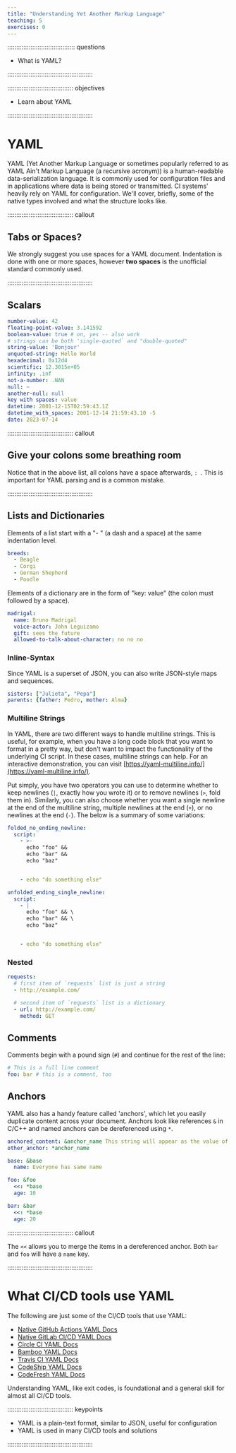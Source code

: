 ```yaml
---
title: "Understanding Yet Another Markup Language"
teaching: 5
exercises: 0
---
```


:::::::::::::::::::::::::::::::::::::: questions 

- What is YAML?

::::::::::::::::::::::::::::::::::::::::::::::::

::::::::::::::::::::::::::::::::::::: objectives

- Learn about YAML

::::::::::::::::::::::::::::::::::::::::::::::::



# YAML

YAML (Yet Another Markup Language or sometimes popularly referred to as YAML Ain't Markup Language (a recursive acronym)) is a human-readable data-serialization language. It is commonly used for configuration files and in applications where data is being stored or transmitted. CI systems' heavily rely on YAML for configuration. We'll cover, briefly, some of the native types involved and what the structure looks like.

::::::::::::::::::::::::::::::::::::: callout 

## Tabs or Spaces?

We strongly suggest you use spaces for a YAML document. Indentation is done with one or more spaces, however **two spaces** is the unofficial standard commonly used.

::::::::::::::::::::::::::::::::::::::::::::::::



## Scalars

```yaml
number-value: 42
floating-point-value: 3.141592
boolean-value: true # on, yes -- also work
# strings can be both 'single-quoted` and "double-quoted"
string-value: 'Bonjour'
unquoted-string: Hello World
hexadecimal: 0x12d4
scientific: 12.3015e+05
infinity: .inf
not-a-number: .NAN
null: ~
another-null: null
key with spaces: value
datetime: 2001-12-15T02:59:43.1Z
datetime_with_spaces: 2001-12-14 21:59:43.10 -5
date: 2023-07-14
```


::::::::::::::::::::::::::::::::::::: callout 

## Give your colons some breathing room

Notice that in the above list, all colons have a space afterwards, `: `. This is important for YAML parsing and is a common mistake.

::::::::::::::::::::::::::::::::::::::::::::::::

## Lists and Dictionaries

Elements of a list start with a "- " (a dash and a space) at the same indentation level.
```yaml
breeds:
  - Beagle
  - Corgi
  - German Shepherd
  - Poodle
```

Elements of a dictionary are in the form of "key: value" (the colon must followed by a space).
```yaml
madrigal:
  name: Bruno Madrigal
  voice-actor: John Leguizamo
  gift: sees the future
  allowed-to-talk-about-character: no no no
```

### Inline-Syntax

Since YAML is a superset of JSON, you can also write JSON-style maps and sequences.

```yaml
sisters: ["Julieta", "Pepa"]
parents: {father: Pedro, mother: Alma}
```

### Multiline Strings

In YAML, there are two different ways to handle multiline strings. This is useful, for example, when you have a long code block that you want to format in a pretty way, but don't want to impact the functionality of the underlying CI script. In these cases, multiline strings can help. For an interactive demonstration, you can visit [https://yaml-multiline.info/](https://yaml-multiline.info/).

Put simply, you have two operators you can use to determine whether to keep newlines (`|`, exactly how you wrote it) or to remove newlines (`>`, fold them in). Similarly, you can also choose whether you want a single newline at the end of the multiline string, multiple newlines at the end (`+`), or no newlines at the end (`-`). The below is a summary of some variations:

```yaml
folded_no_ending_newline:
  script:
    - >-
      echo "foo" &&
      echo "bar" &&
      echo "baz"


    - echo "do something else"

unfolded_ending_single_newline:
  script:
    - |
      echo "foo" && \
      echo "bar" && \
      echo "baz"


    - echo "do something else"
```

### Nested

```yaml
requests:
  # first item of `requests` list is just a string
  - http://example.com/

  # second item of `requests` list is a dictionary
  - url: http://example.com/
    method: GET
```

## Comments

Comments begin with a pound sign (`#`) and continue for the rest of the line:

```yaml
# This is a full line comment
foo: bar # this is a comment, too
```

## Anchors

YAML also has a handy feature called 'anchors', which let you easily duplicate content across your document. Anchors look like references `&` in C/C++ and named anchors can be dereferenced using `*`.

```yaml
anchored_content: &anchor_name This string will appear as the value of two keys.
other_anchor: *anchor_name

base: &base
  name: Everyone has same name

foo: &foo
  <<: *base
  age: 10

bar: &bar
  <<: *base
  age: 20
```

::::::::::::::::::::::::::::::::::::: callout 

The `<<` allows you to merge the items in a dereferenced anchor. Both `bar` and `foo` will have a `name` key.

::::::::::::::::::::::::::::::::::::::::::::::::

# What CI/CD tools use YAML

The following are just some of the CI/CD tools that use YAML:

- [Native GitHub Actions YAML Docs](https://docs.github.com/en/actions/using-workflows/workflow-syntax-for-github-actions)
- [Native GitLab CI/CD YAML Docs](https://docs.gitlab.com/ee/ci/yaml/)
- [Circle CI YAML Docs](https://circleci.com/docs/introduction-to-yaml-configurations/)
- [Bamboo YAML Docs](https://confluence.atlassian.com/bamboo/bamboo-yaml-938844479.html)
- [Travis CI YAML Docs](https://docs.travis-ci.com/user/customizing-the-build/)
- [CodeShip YAML Docs](https://docs.cloudbees.com/docs/cloudbees-codeship/latest/pro-builds-and-configuration/services)
- [CodeFresh YAML Docs](https://codefresh.io/docs/docs/pipelines/what-is-the-codefresh-yaml/)

Understanding YAML, like exit codes, is foundational and a general skill for almost all CI/CD tools.




::::::::::::::::::::::::::::::::::::: keypoints 

- YAML is a plain-text format, similar to JSON, useful for configuration
- YAML is used in many CI/CD tools and solutions

::::::::::::::::::::::::::::::::::::::::::::::::
